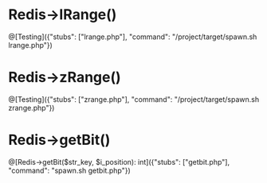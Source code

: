 # Redis->lRange()
@[Testing]({"stubs": ["lrange.php"], "command": "/project/target/spawn.sh lrange.php"})

# Redis->zRange()
@[Testing]({"stubs": ["zrange.php"], "command": "/project/target/spawn.sh zrange.php"})

# Redis->getBit()
@[Redis->getBit($str_key, $i_position): int]({"stubs": ["getbit.php"], "command": "spawn.sh getbit.php"})
